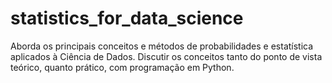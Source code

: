 # statistics_for_data_science
Aborda os principais conceitos e métodos de probabilidades e estatística aplicados à Ciência de Dados. Discutir os conceitos tanto do ponto de vista teórico, quanto prático, com programação em Python.
